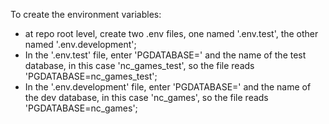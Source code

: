 To create the environment variables:
- at repo root level, create two .env files, one named '.env.test', the other named '.env.development';
- In the '.env.test' file, enter 'PGDATABASE=' and the name of the test database, in this case 'nc_games_test', so the file reads 'PGDATABASE=nc_games_test';
- In the '.env.development' file, enter 'PGDATABASE=' and the name of the dev database, in this case 'nc_games', so the file reads 'PGDATABASE=nc_games';